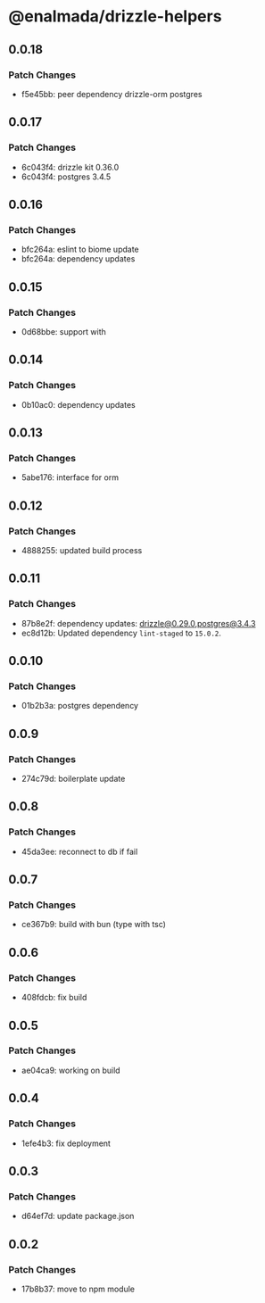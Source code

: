 # @enalmada/drizzle-helpers

## 0.0.18

### Patch Changes

- f5e45bb: peer dependency drizzle-orm postgres

## 0.0.17

### Patch Changes

- 6c043f4: drizzle kit 0.36.0
- 6c043f4: postgres 3.4.5

## 0.0.16

### Patch Changes

- bfc264a: eslint to biome update
- bfc264a: dependency updates

## 0.0.15

### Patch Changes

- 0d68bbe: support with

## 0.0.14

### Patch Changes

- 0b10ac0: dependency updates

## 0.0.13

### Patch Changes

- 5abe176: interface for orm

## 0.0.12

### Patch Changes

- 4888255: updated build process

## 0.0.11

### Patch Changes

- 87b8e2f: dependency updates: drizzle@0.29.0,postgres@3.4.3
- ec8d12b: Updated dependency `lint-staged` to `15.0.2`.

## 0.0.10

### Patch Changes

- 01b2b3a: postgres dependency

## 0.0.9

### Patch Changes

- 274c79d: boilerplate update

## 0.0.8

### Patch Changes

- 45da3ee: reconnect to db if fail

## 0.0.7

### Patch Changes

- ce367b9: build with bun (type with tsc)

## 0.0.6

### Patch Changes

- 408fdcb: fix build

## 0.0.5

### Patch Changes

- ae04ca9: working on build

## 0.0.4

### Patch Changes

- 1efe4b3: fix deployment

## 0.0.3

### Patch Changes

- d64ef7d: update package.json

## 0.0.2

### Patch Changes

- 17b8b37: move to npm module
